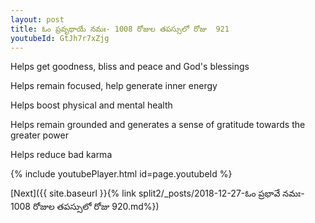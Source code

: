 ```yaml
---
layout: post
title: ఓం ప్రవృథాయే నమః- 1008 రోజుల తపస్సులో రోజు  921
youtubeId: GtJh7r7xZjg
---
```

 
 
Helps get goodness, bliss and peace and God's blessings
 
Helps remain focused, help generate inner energy 
 
Helps boost physical and mental health 
 
Helps remain grounded and generates a sense of gratitude towards the greater power 
 
Helps reduce bad karma
 
 
 
 


{% include youtubePlayer.html id=page.youtubeId %}
 
[Next]({{ site.baseurl }}{% link  split2/_posts/2018-12-27-ఓం ప్రభావే నమః- 1008 రోజుల తపస్సులో రోజు  920.md%})
 
